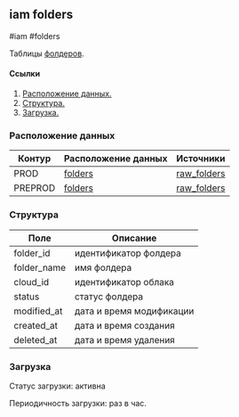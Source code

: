 ## iam folders
#iam #folders

Таблицы [фолдеров](https://cloud.yandex.ru/docs/resource-manager/concepts/resources-hierarchy#folder).


#### Ссылки
1. [Расположение данных.](#расположение-данных)
2. [Структура.](#структура)
3. [Загрузка.](#загрузка)


### Расположение данных
| Контур  | Расположение данных                                                                                          | Источники                                                                                                                                                     |
|---------|--------------------------------------------------------------------------------------------------------------|---------------------------------------------------------------------------------------------------------------------------------------------------------------|
| PROD    | [folders](https://yt.yandex-team.ru/hahn/navigation?path=//home/cloud_analytics/dwh/ods/iam/folders)         | [raw_folders](https://yt.yandex-team.ru/hahn/navigation?path=//home/cloud-dwh/data/prod/raw/ydb/identity/hardware/hardware/default/identity/r3/folders)       |
| PREPROD | [folders](https://yt.yandex-team.ru/hahn/navigation?path=//home/cloud_analytics/dwh_preprod/ods/iam/folders) | [raw_folders](https://yt.yandex-team.ru/hahn/navigation?path=//home/cloud-dwh/data/preprod/raw/ydb/identity/hardware/hardware/default/identity/r3/folders)    |



### Структура
| Поле                    | Описание                 |
|-------------------------|--------------------------|
| folder_id               | идентификатор фолдера    |
| folder_name             | имя фолдера              |
| cloud_id                | идентификатор облака     |
| status                  | статус фолдера           |
| modified_at             | дата и время модификации |
| created_at              | дата и время создания    |
| deleted_at              | дата и время удаления    |

### Загрузка

Статус загрузки: активна

Периодичность загрузки: раз в час.

